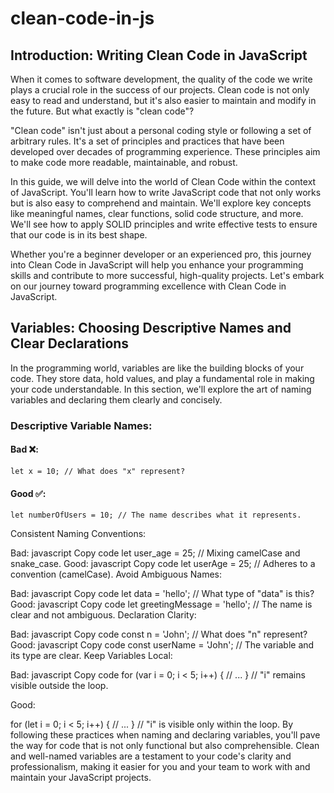 # clean-code-in-js


## Introduction: Writing Clean Code in JavaScript

When it comes to software development, the quality of the code we write plays a crucial role in the success of our projects. Clean code is not only easy to read and understand, but it's also easier to maintain and modify in the future. But what exactly is "clean code"?

"Clean code" isn't just about a personal coding style or following a set of arbitrary rules. It's a set of principles and practices that have been developed over decades of programming experience. These principles aim to make code more readable, maintainable, and robust.

In this guide, we will delve into the world of Clean Code within the context of JavaScript. You'll learn how to write JavaScript code that not only works but is also easy to comprehend and maintain. We'll explore key concepts like meaningful names, clear functions, solid code structure, and more. We'll see how to apply SOLID principles and write effective tests to ensure that our code is in its best shape.

Whether you're a beginner developer or an experienced pro, this journey into Clean Code in JavaScript will help you enhance your programming skills and contribute to more successful, high-quality projects. Let's embark on our journey toward programming excellence with Clean Code in JavaScript.

## Variables: Choosing Descriptive Names and Clear Declarations

In the programming world, variables are like the building blocks of your code. They store data, hold values, and play a fundamental role in making your code understandable. In this section, we'll explore the art of naming variables and declaring them clearly and concisely.

### Descriptive Variable Names:
#### Bad ❌:
```
let x = 10; // What does "x" represent?
```
#### Good ✅:
```
let numberOfUsers = 10; // The name describes what it represents.
```

Consistent Naming Conventions:

Bad:
javascript
Copy code
let user_age = 25; // Mixing camelCase and snake_case.
Good:
javascript
Copy code
let userAge = 25; // Adheres to a convention (camelCase).
Avoid Ambiguous Names:

Bad:
javascript
Copy code
let data = 'hello'; // What type of "data" is this?
Good:
javascript
Copy code
let greetingMessage = 'hello'; // The name is clear and not ambiguous.
Declaration Clarity:

Bad:
javascript
Copy code
const n = 'John'; // What does "n" represent?
Good:
javascript
Copy code
const userName = 'John'; // The variable and its type are clear.
Keep Variables Local:

Bad:
javascript
Copy code
for (var i = 0; i < 5; i++) {
  // ...
}
// "i" remains visible outside the loop.

Good:

for (let i = 0; i < 5; i++) {
  // ...
}
// "i" is visible only within the loop.
By following these practices when naming and declaring variables, you'll pave the way for code that is not only functional but also comprehensible. Clean and well-named variables are a testament to your code's clarity and professionalism, making it easier for you and your team to work with and maintain your JavaScript projects.




